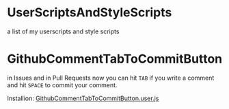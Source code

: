 # UserScriptsAndStyleScripts
a list of my userscripts and style scripts


# GithubCommentTabToCommitButton

in Issues and in Pull Requests
now you can hit `TAB` if you write a comment and hit `SPACE` to commit your comment. 

Installion: [GithubCommentTabToCommitButton.user.js](https://github.com/muescha/UserScriptsAndStyleScripts/raw/master/GithubCommentTabToCommitButton.user.js)
